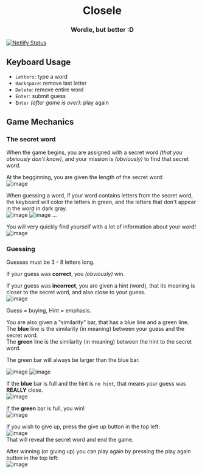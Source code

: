 <h1 align="center">Closele</h1>

<h3 align="center">Wordle, but better :D</h3>

[![Netlify Status](https://api.netlify.com/api/v1/badges/f3addbb7-f780-4fef-bd39-42c5917f90b0/deploy-status)](https://app.netlify.com/sites/closele/deploys)

## Keyboard Usage

- `Letters`: type a word
- `Backspace`: remove last letter
- `Delete`: remove entire word
- `Enter`: submit guess
- `Enter` _(after game is over)_: play again

## Game Mechanics

### The secret word

When the game begins, you are assigned with a secret word _(that you obviously don't know)_, and your mission is _(obviously)_ to find that secret word.

At the begginning, you are given the length of the secret word:<br />
![image](https://user-images.githubusercontent.com/57628667/198729953-6e9f1d71-09cb-4525-aa93-cdd5113df344.png)

When guessing a word, if your word contains letters from the secret word, the keyboard will color the letters in green, and the letters that don't appear in the word in dark gray.<br />
![image](https://user-images.githubusercontent.com/57628667/198730644-aa686f0d-e174-45b7-aab6-6a7dbd5eb8c8.png)
![image](https://user-images.githubusercontent.com/57628667/198730662-97851588-cf0b-42ac-854c-0d51debe1221.png)
...

You will very quickly find yourself with a lot of information about your word!<br />
![image](https://user-images.githubusercontent.com/57628667/198733512-3c59dd43-3514-4136-8904-4545704f39cf.png)

### Guessing

Guesses must be 3 - 8 letters long.

If your guess was **correct**, you _(obviously)_ win.

If your guess was **incorrect**, you are given a hint (word), that its meaning is closer to the secret word, and also close to your guess.<br />
![image](https://user-images.githubusercontent.com/57628667/198730967-8b940dc6-0760-4562-973c-a06773fc945b.png)

Guess = buying, Hint = emphasis.

You are also given a "similarity" bar, that has a blue line and a green line.<br />
The **blue** line is the similarity (in meaning) between your guess and the secret word.<br />
The **green** line is the similarity (in meaning) between the hint to the secret word.

The green bar will always be larger than the blue bar.

![image](https://user-images.githubusercontent.com/57628667/197333864-97c99277-2d14-4c0d-a9ca-1fc3794918a4.png)
![image](https://user-images.githubusercontent.com/57628667/197333911-9cde45ee-d936-451d-be98-675dd4a9b349.png)

If the **blue** bar is full and the hint is `no hint`, that means your guess was **REALLY** close.<br />
![image](https://user-images.githubusercontent.com/57628667/197334192-59bd2d70-4fc9-40af-b9b8-c89a2de178e3.png)

If the **green** bar is full, you win!<br />
![image](https://user-images.githubusercontent.com/57628667/197334233-445664d0-1b8d-42d6-a229-aeb3cc4adcbb.png)

If you wish to give up, press the give up button in the top left:<br />
![image](https://user-images.githubusercontent.com/57628667/197333349-729cca09-a0ca-4646-85f2-560839d5f8ac.png)<br />
That will reveal the secret word and end the game.

After winning (or giving up) you can play again by pressing the play again button in the top left:<br />
![image](https://user-images.githubusercontent.com/57628667/197333378-5207fe3b-6dd9-4bd9-a7f1-e1f67a24229a.png)
